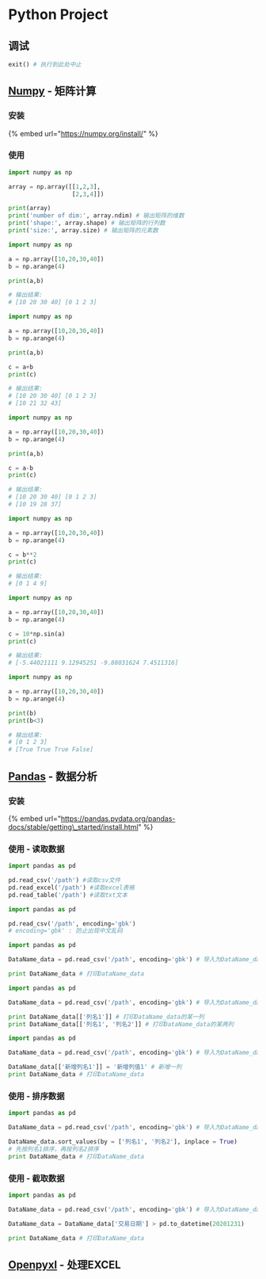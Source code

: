 # Python Project

## 调试

```python
exit() # 执行到此处中止
```

## [Numpy](https://pypi.org/project/numpy/) - 矩阵计算

### 安装

{% embed url="https://numpy.org/install/" %}

### 使用

```python
import numpy as np

array = np.array([[1,2,3],
                  [2,3,4]])

print(array)
print('number of dim:', array.ndim) # 输出矩阵的维数
print('shape:', array.shape) # 输出矩阵的行列数
print('size:', array.size) # 输出矩阵的元素数
```

```python
import numpy as np

a = np.array([10,20,30,40])
b = np.arange(4)

print(a,b)

# 输出结果:
# [10 20 30 40] [0 1 2 3]
```

```python
import numpy as np

a = np.array([10,20,30,40])
b = np.arange(4)

print(a,b)

c = a+b
print(c)

# 输出结果:
# [10 20 30 40] [0 1 2 3]
# [10 21 32 43]
```

```python
import numpy as np

a = np.array([10,20,30,40])
b = np.arange(4)

print(a,b)

c = a-b
print(c)

# 输出结果:
# [10 20 30 40] [0 1 2 3]
# [10 19 28 37]
```

```python
import numpy as np

a = np.array([10,20,30,40])
b = np.arange(4)

c = b**2
print(c)

# 输出结果:
# [0 1 4 9]
```

```python
import numpy as np

a = np.array([10,20,30,40])
b = np.arange(4)

c = 10*np.sin(a)
print(c)

# 输出结果:
# [-5.44021111 9.12945251 -9.88031624 7.4511316]
```

```python
import numpy as np

a = np.array([10,20,30,40])
b = np.arange(4)

print(b)
print(b<3)

# 输出结果:
# [0 1 2 3]
# [True True True False]
```

## [Pandas](https://pypi.org/project/pandas/) - 数据分析

### 安装

{% embed url="https://pandas.pydata.org/pandas-docs/stable/getting\_started/install.html" %}

### 使用 - 读取数据

```python
import pandas as pd

pd.read_csv('/path') #读取csv文件
pd.read_excel('/path') #读取excel表格
pd.read_table('/path') #读取txt文本
```

```python
import pandas as pd

pd.read_csv('/path', encoding='gbk')
# encoding='gbk' : 防止出现中文乱码
```

```python
import pandas as pd

DataName_data = pd.read_csv('/path', encoding='gbk') # 导入为DataName_data

print DataName_data # 打印DataName_data
```

```python
import pandas as pd

DataName_data = pd.read_csv('/path', encoding='gbk') # 导入为DataName_data

print DataName_data[['列名1']] # 打印DataName_data的某一列
print DataName_data[['列名1', '列名2']] # 打印DataName_data的某两列
```

```python
import pandas as pd

DataName_data = pd.read_csv('/path', encoding='gbk') # 导入为DataName_data

DataName_data[['新增列名1']] = '新增列值1' # 新增一列
print DataName_data # 打印DataName_data
```

### 使用 - 排序数据

```python
import pandas as pd

DataName_data = pd.read_csv('/path', encoding='gbk') # 导入为DataName_data

DataName_data.sort_values(by = ['列名1', '列名2'], inplace = True) 
# 先按列名1排序，再按列名2排序
print DataName_data # 打印DataName_data
```

### 使用 - 截取数据

```python
import pandas as pd

DataName_data = pd.read_csv('/path', encoding='gbk') # 导入为DataName_data

DataName_data = DataName_data['交易日期'] > pd.to_datetime(20201231)

print DataName_data # 打印DataName_data
```

## [Openpyxl](https://pypi.org/project/openpyxl/) - 处理EXCEL

